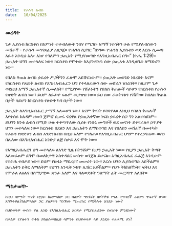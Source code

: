 ```yaml
---
title:  የራሱን ልብስ
date:   10/04/2025
---
```


### መረዳት

ጌታ ኢየሱስ ክርስቶስ በእምነት ተቀብለውት ንሰሃ የሚገቡ አማኝ ነፍሳትን ሁሉ የሚያለብሰውን መሸፈኛ - የራሱን መጎናጸፊያ አዘጋጀ። ዮሐንስ ሲናገር “በነገው ዮሐንስ ኢየሱስን ወደ እርሱ ሲመጣ አይቶ እንዲህ አለ፦ እነሆ የዓለምን ኃጢአት የሚያስወግድ የእግዚአብሔር በግ።” (ዮሐ. 1:29)። ኃጢአት ህግን መተላለፍ ነው። ክርስቶስ የሞተው ከእያንዳንዱ ሰው ኃጢአቱ እንዲወገድ ለማድረግ ነው።

የበለስ ቅጠል ልብስ ኃፍረተ ሥጋችንን ፈጽሞ አይሸፍነውም። ኃጢአት መወገድ ነበረበት እናም የክርስቶስ የጽድቅ ልብስ የእግዚአብሔርን ህግ የተላለፈውን ሰው መሸፈን ነበረበት። ከዚያም ጌታ ወደዚህ አማኝ ኃጢአተኛ ሲመለከት፣ የሚያየው የሸፈኑትን የበለስ ቅጠሎች ሳይሆን የክርስቶስ የራሱን የጽድቅ ልብስ ነው፣ ይህም ለይሖዋ ፍጹም መታዘዝ ነው። ይህ ሰው ራቁትነቱን የሸሸገው ከበለስ ቅጠል በታች ሳይሆን ከክርስቶስ የጽድቅ ካባ በታች ነው።

ኃጢአት ለእግዚአብሔር ታማኝ አለመሆን ነው፣ እናም ቅጣት ይገባዋል። እነዚህ የበለስ ቅጠሎች እየተሰፉ ከአዳም ዘመን ጀምሮ ሲሠሩ ኖረዋል የኃጢአተኛው ነፍስ ኃፍረተ ስጋ ግን አልተከደነም። ይህንን ከንቱ ልብስ በሚሹ ሁሉ ተቀጣጥለው ሲሰፉ የነበሩ ሙግቶች ወደ መናነት ይቀየራሉ። ኃጥያት ህግን መተላለፍ ነው። ክርስቶስ በደልን እና ኃጢአትን ለማስወገድ እና የበለስን መሸፈኛ በመተካት የራሱን የጽድቁን ልብስ እንድንለብስ በዚህ አለም ተገለጠ። የእግዚአብሔር ህግም የተረጋገጠው ወሰን በሌለው በእግዚአብሔር አንድያ ልጅ ስቃይ እና ሞት ነው።

የእግዚአብሔርን ህግ መተላለፍ ለአንድ ጊዜ በትንሹም ቢሆን ኃጢአት ነው። የዚያን ኃጢአት ቅጣት አለመፈጸም ደግሞ በመለኮታዊ አስተዳደር ውስጥ ወንጀል ይሆናል። እግዚአብሔር ፈራጅ እንዲሁም የፍትሕ ተበቃይ ነው። ይህም የዙፋኑ ማደሪያና መሠረት ነው። እርሱ ህጉን ሊያስወግድ አይችልም። ኃጢአትን ይቅር ለማለትም የህግን አንዲት ነቁጥ ሊሽር አይችልም። የህጉ ትክክለኛነት፣ ፍትህ እና የሞራል ልዕልና በሰማያዊው ጽንፈ አለም እና ባልወደቁት ዓለማት ፊት መረጋገጥ አለበት።

### ማስታወሻ፡-

`ከዚህ ሳምንት ጥናት በኋላ፣ ከአምላክዎ ጋር ባለዎት ግንኙነት በየትኞቹ የግል ተግባሮች ራስዎን ጥፋተኛ ሆነው አግኝተዋል?ከአምላክዎ ጋር ያለዎትን ግንኙነት ማጠናከር የሚችሉት እንዴት ነው?`

`በህይወትዎ ውስጥ ያለ አንድ የእግዚአብሔር እርዳታ የሚያስፈልገው ስብራት ምንድነው?`

`በቃልዎ የያዙትን ጥቅስ ይከልሱ።፡በዚህ ሳምንት በህይወትዎ ላይ እንዴት ተፈጻሚ ሆነ?`